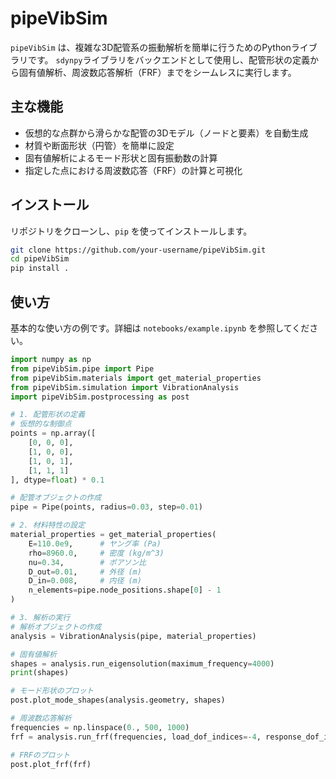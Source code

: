 # pipeVibSim

`pipeVibSim` は、複雑な3D配管系の振動解析を簡単に行うためのPythonライブラリです。
`sdynpy`ライブラリをバックエンドとして使用し、配管形状の定義から固有値解析、周波数応答解析（FRF）までをシームレスに実行します。

## 主な機能

- 仮想的な点群から滑らかな配管の3Dモデル（ノードと要素）を自動生成
- 材質や断面形状（円管）を簡単に設定
- 固有値解析によるモード形状と固有振動数の計算
- 指定した点における周波数応答（FRF）の計算と可視化

## インストール

リポジトリをクローンし、`pip` を使ってインストールします。

```bash
git clone https://github.com/your-username/pipeVibSim.git
cd pipeVibSim
pip install .
```

## 使い方

基本的な使い方の例です。詳細は `notebooks/example.ipynb` を参照してください。

```python
import numpy as np
from pipeVibSim.pipe import Pipe
from pipeVibSim.materials import get_material_properties
from pipeVibSim.simulation import VibrationAnalysis
import pipeVibSim.postprocessing as post

# 1. 配管形状の定義
# 仮想的な制御点
points = np.array([
    [0, 0, 0],
    [1, 0, 0],
    [1, 0, 1],
    [1, 1, 1]
], dtype=float) * 0.1

# 配管オブジェクトの作成
pipe = Pipe(points, radius=0.03, step=0.01)

# 2. 材料特性の設定
material_properties = get_material_properties(
    E=110.0e9,      # ヤング率 (Pa)
    rho=8960.0,     # 密度 (kg/m^3)
    nu=0.34,        # ポアソン比
    D_out=0.01,     # 外径 (m)
    D_in=0.008,     # 内径 (m)
    n_elements=pipe.node_positions.shape[0] - 1
)

# 3. 解析の実行
# 解析オブジェクトの作成
analysis = VibrationAnalysis(pipe, material_properties)

# 固有値解析
shapes = analysis.run_eigensolution(maximum_frequency=4000)
print(shapes)

# モード形状のプロット
post.plot_mode_shapes(analysis.geometry, shapes)

# 周波数応答解析
frequencies = np.linspace(0., 500, 1000)
frf = analysis.run_frf(frequencies, load_dof_indices=-4, response_dof_indices=-4)

# FRFのプロット
post.plot_frf(frf)
```
